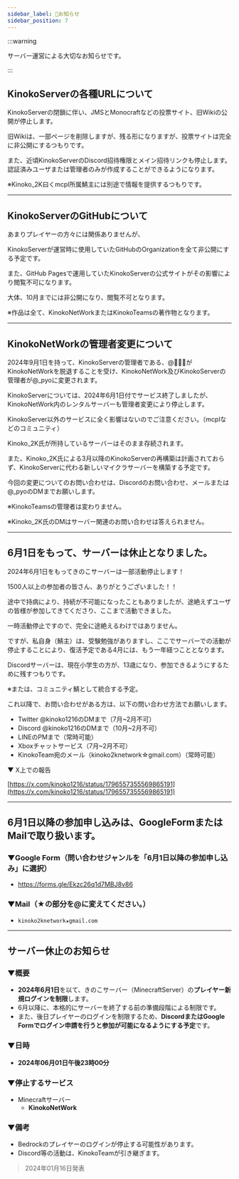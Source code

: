 ```yaml
---
sidebar_label: 🚨お知らせ
sidebar_position: 7
---
```

:::warning

サーバー運営による大切なお知らせです。

:::

## KinokoServerの各種URLについて
KinokoServerの閉鎖に伴い、JMSとMonocraftなどの投票サイト、旧Wikiの公開が停止します。

旧Wikiは、一部ページを削除しますが、残る形になりますが、投票サイトは完全に非公開にするつもりです。

また、近頃KinokoServerのDiscord招待権限とメイン招待リンクも停止します。
認証済みユーザまたは管理者のみが作成することができるようになります。

※Kinoko_2K曰くmcpl所属鯖主には別途で情報を提供するつもりです。

---

## KinokoServerのGitHubについて
あまりプレイヤーの方々には関係ありませんが、

KinokoServerが運営時に使用していたGitHubのOrganizationを全て非公開にする予定です。

また、GitHub Pagesで運用していたKinokoServerの公式サイトがその影響により閲覧不可になります。

大体、10月までには非公開になり、閲覧不可となります。

※作品は全て、KinokoNetWorkまたはKinokoTeamsの著作物となります。

---

## KinokoNetWorkの管理者変更について
2024年9月1日を持って、KinokoServerの管理者である、@🍄🍍🍾がKinokoNetWorkを脱退することを受け、KinokoNetWork及びKinokoServerの管理者が@_pyoに変更されます。

KinokoServerについては、2024年6月1日付でサービス終了しましたが、KinokoNetWork内のレンタルサーバーも管理者変更により停止します。

KinokoServer以外のサービスに全く影響はないのでご注意ください。（mcplなどのコミュニティ）

Kinoko_2K氏が所持しているサーバーはそのまま存続されます。

また、Kinoko_2K氏による3月以降のKinokoServerの再構築は計画されておらず、KinokoServerに代わる新しいマイクラサーバーを構築する予定です。

今回の変更についてのお問い合わせは、Discordのお問い合わせ、メールまたは@_pyoのDMまでお願いします。

※KinokoTeamsの管理者は変わりません。

※Kinoko_2K氏のDMはサーバー関連のお問い合わせは答えられません。

---

## 6月1日をもって、サーバーは休止となりました。
2024年6月1日をもってきのこサーバーは一部活動停止します！

1500人以上の参加者の皆さん、ありがとうございました！！


途中で持病により、持続が不可能になったこともありましたが、途絶えずユーザの皆様が参加してきてくださり、ここまで活動できました。

一時活動停止ですので、完全に途絶えるわけではありません。

ですが、私自身（鯖主）は、受験勉強がありますし、ここでサーバーでの活動が停止することにより、復活予定である4月には、もう一年経つこととなります。


Discordサーバーは、現在小学生の方が、13歳になり、参加できるようにするために残すつもりです。

※または、コミュニティ鯖として統合する予定。

これ以降で、お問い合わせがある方は、以下の問い合わせ方法でお願いします。
- Twitter @kinoko1216のDMまで（7月~2月不可）
- Discord @kinoko1216のDMまで（10月~2月不可）
- LINEのPMまで（常時可能）
- Xboxチャットサービス（7月~2月不可）
- KinokoTeam宛のメール（kinoko2knetwork☆gmail.com）（常時可能）

▼ X上での報告

[https://x.com/kinoko1216/status/1796557355569865191](https://x.com/kinoko1216/status/1796557355569865191)

---

## 6月1日以降の参加申し込みは、GoogleFormまたはMailで取り扱います。

### ▼Google Form（問い合わせジャンルを「6月1日以降の参加申し込み」に選択）
- https://forms.gle/Ekzc26q1d7MBJ8v86

### ▼Mail（★の部分を@に変えてください。）
- `kinoko2knetwork★gmail.com`

---

## **__サーバー休止のお知らせ__**

### ▼概要
- **2024年6月1日**を以て、きのこサーバー（MinecraftServer）の**プレイヤー新規ログインを制限**します。
- 6月以降に、本格的にサーバーを終了する前の準備段階による制限です。
- また、後日プレイヤーのログインを制限するため、**DiscordまたはGoogle Formでログイン申請を行うと参加が可能になるようにする予定**です。

### ▼日時
- __2024年**06月01日午後23時00分**__

### ▼停止するサービス
- Minecraftサーバー
    - **KinokoNetWork**

### ▼備考
- Bedrockのプレイヤーのログインが停止する可能性があります。
- Discord等の活動は、KinokoTeamが引き継ぎます。

> 2024年01月16日発表
